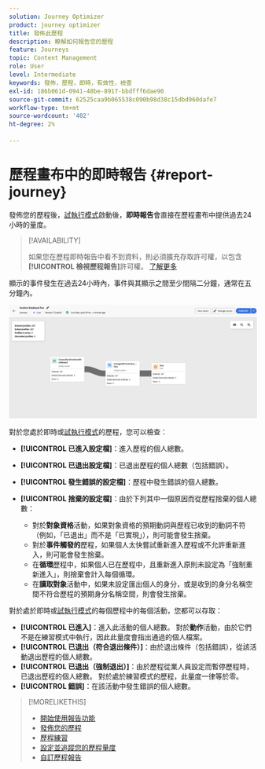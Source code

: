 ```yaml
---
solution: Journey Optimizer
product: journey optimizer
title: 發佈此歷程
description: 瞭解如何報告您的歷程
feature: Journeys
topic: Content Management
role: User
level: Intermediate
keywords: 發佈，歷程，即時，有效性，檢查
exl-id: 186b061d-0941-48be-8917-bbdfff6dae90
source-git-commit: 62525caa9b065538c090b98d38c15dbd960dafe7
workflow-type: tm+mt
source-wordcount: '402'
ht-degree: 2%

---
```


# 歷程畫布中的即時報告 {#report-journey}

發佈您的歷程後，[試執行模式](journey-dry-run.md)啟動後，**即時報告**&#x200B;會直接在歷程畫布中提供過去24小時的量度。


>[!AVAILABILITY]
>
>如果您在歷程即時報告中看不到資料，則必須擴充存取許可權，以包含&#x200B;**[!UICONTROL 檢視歷程報告]**&#x200B;許可權。 [了解更多](../administration/permissions.md)


顯示的事件發生在過去24小時內，事件與其顯示之間至少間隔二分鐘，通常在五分鐘內。

![](assets/journey_live_report.png)

對於您處於即時或[試執行模式](journey-dry-run.md)的歷程，您可以檢查：

* **[!UICONTROL 已進入設定檔]**：進入歷程的個人總數。
* **[!UICONTROL 已退出設定檔]**：已退出歷程的個人總數（包括錯誤）。
* **[!UICONTROL 發生錯誤的設定檔]**：歷程中發生錯誤的個人總數。
* **[!UICONTROL 捨棄的設定檔]**：由於下列其中一個原因而從歷程捨棄的個人總數：

   * 對於&#x200B;**對象資格**&#x200B;活動，如果對象資格的預期動詞與歷程已收到的動詞不符（例如，「已退出」而不是「已實現」），則可能會發生捨棄。
   * 對於&#x200B;**事件觸發的**&#x200B;歷程，如果個人太快嘗試重新進入歷程或不允許重新進入，則可能會發生捨棄。
   * 在&#x200B;**循環**&#x200B;歷程中，如果個人已在歷程中，且重新進入原則未設定為「強制重新進入」，則捨棄會計入每個循環。
   * 在&#x200B;**讀取對象**&#x200B;活動中，如果未設定匯出個人的身分，或是收到的身分名稱空間不符合歷程的預期身分名稱空間，則會發生捨棄。

對於處於即時或[試執行模式](journey-dry-run.md)的每個歷程中的每個活動，您都可以存取：

* **[!UICONTROL 已進入]**：進入此活動的個人總數。 對於&#x200B;**動作**&#x200B;活動，由於它們不是在練習模式中執行，因此此量度會指出通過的個人檔案。
* **[!UICONTROL 已退出（符合退出條件）]**：由於退出條件（包括錯誤），從該活動退出歷程的個人總數。
* **[!UICONTROL 已退出（強制退出）]**：由於歷程從業人員設定而暫停歷程時，已退出歷程的個人總數。 對於處於練習模式的歷程，此量度一律等於零。
* **[!UICONTROL 錯誤]**：在該活動中發生錯誤的個人總數。


>[!MORELIKETHIS]
>
>* [開始使用報告功能](../reports/gs-reports.md)
>* [發佈您的歷程](publishing-the-journey.md)
>* [歷程練習](journey-dry-run.md)
>* [設定並追蹤您的歷程量度](success-metrics.md)
>* [自訂歷程報告](../reports/sharing-overview.md)